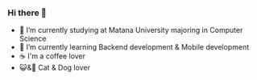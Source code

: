 ### Hi there 👋

- 🔭 I’m currently studying at Matana University majoring in Computer Science
- 🌱 I’m currently learning Backend development & Mobile development
- ☕ I'm a coffee lover
- 😺&🐶 Cat & Dog lover
<!-- - 👯 I’m looking to collaborate on ...
- 🤔 I’m looking for help with ...
- 💬 Ask me about ...
- 📫 How to reach me: ...
- 😄 Pronouns: ...
- ⚡ Fun fact: ...
--!>
